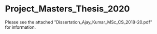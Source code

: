 # Project_Masters_Thesis_2020

Please see the attached "Dissertation_Ajay_Kumar_MSc_CS_2018-20.pdf" for information.
